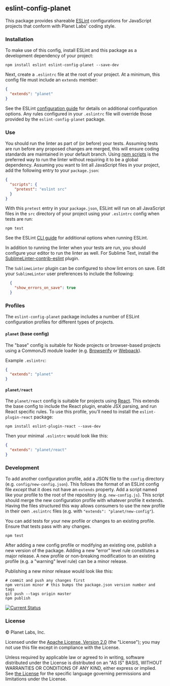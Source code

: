 ## eslint-config-planet

This package provides shareable [ESLint](http://eslint.org/) configurations for JavaScript projects that conform with Planet Labs' coding style.

### Installation

To make use of this config, install ESLint and this package as a development dependency of your project:

    npm install eslint eslint-config-planet --save-dev

Next, create a `.eslintrc` file at the root of your project.  At a minimum, this config file must include an `extends` member:

```json
{
  "extends": "planet"
}
```

See the ESLint [configuration guide](http://eslint.org/docs/user-guide/configuring) for details on additional configuration options.  Any rules configured in your `.eslintrc` file will override those provided by the `eslint-config-planet` package.

### Use

You should run the linter as part of (or before) your tests.  Assuming tests are run before any proposed changes are merged, this will ensure coding standards are maintained in your default branch.  Using [npm scripts](https://docs.npmjs.com/misc/scripts) is the preferred way to run the linter without requiring it to be a global dependency.  Assuming you want to lint all JavaScript files in your project, add the following entry to your `package.json`:

```json
{
  "scripts": {
    "pretest": "eslint src"
  }
}
```

With this `pretest` entry in your `package.json`, ESLint will run on all JavaScript files in the `src` directory of your project using your `.eslintrc` config when tests are run:

    npm test

See the ESLint [CLI guide](http://eslint.org/docs/user-guide/command-line-interface) for additional options when running ESLint.

In addition to running the linter when your tests are run, you should configure your editor to run the linter as well.  For Sublime Text, install the [SublimeLinter-contrib-eslint](https://packagecontrol.io/packages/SublimeLinter-contrib-eslint) plugin.

The `SublimeLinter` plugin can be configured to show lint errors on save.  Edit your `SublimeLinter` user preferences to include the following:

```json
  {
    "show_errors_on_save": true
  }
```

### Profiles

The `eslint-config-planet` package includes a number of ESLint configuration profiles for different types of projects.

#### `planet` (base config)

The "base" config is suitable for Node projects or browser-based projects using a CommonJS module loader (e.g. [Browserify](http://browserify.org/) or [Webpack](http://webpack.github.io/)).

Example `.eslintrc`:
```json
{
  "extends": "planet"
}
```

#### `planet/react`

The `planet/react` config is suitable for projects using [React](https://facebook.github.io/react/).  This extends the base config to include the React plugin, enable JSX parsing, and run React specific rules.  To use this profile, you'll need to install the `eslint-plugin-react` package:

    npm install eslint-plugin-react --save-dev

Then your minimal `.eslintrc` would look like this:
```json
{
  "extends": "planet/react"
}
```

### Development

To add another configuration profile, add a JSON file to the `config` directory (e.g. `config/new-config.json`).  This follows the format of an ESLint config file *except* that it does not have an `extends` property.  Add a script named like your profile to the root of the repository (e.g. `new-config.js`).  This script should merge the new configuration profile with whatever profile it extends.  Having the files structured this way allows consumers to use the new profile in their own `.eslintrc` files (e.g. with `"extends": "planet/new-config"`).

You can add tests for your new profile or changes to an existing profile.  Ensure that tests pass with any changes.

    npm test

After adding a new config profile or modifying an existing one, publish a new version of the package.  Adding a new "error" level rule constitutes a major release.  A new profile or non-breaking modification to an existing profile (e.g. a "warning" level rule) can be a minor release.

Publishing a new minor release would look like this:

    # commit and push any changes first
    npm version minor # this bumps the package.json version number and tags
    git push --tags origin master
    npm publish

[![Current Status](https://secure.travis-ci.org/planetlabs/eslint-config-planet.png?branch=master)](https://travis-ci.org/planetlabs/eslint-config-planet)

### License

© Planet Labs, Inc.

Licensed under the [Apache License, Version 2.0](http://www.apache.org/licenses/LICENSE-2.0) (the "License"); you may not use this file except in compliance with the License.

Unless required by applicable law or agreed to in writing, software distributed under the License is distributed on an "AS IS" BASIS, WITHOUT WARRANTIES OR CONDITIONS OF ANY KIND, either express or implied. See [the License](http://www.apache.org/licenses/LICENSE-2.0) for the specific language governing permissions and limitations under the License.

